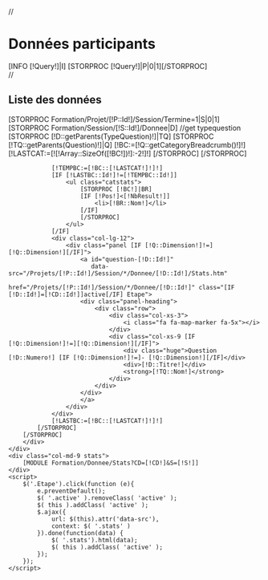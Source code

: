 //<h1>Données participants</h1>
<div class="row">
    [INFO [!Query!]|I]
   [STORPROC [!Query!]|P|0|1][/STORPROC]
    <div class="col-md-3 naviquestion">
//        <h2>Liste des données</h2>
        <div class="row">
        [STORPROC Formation/Projet/[!P::Id!]/Session/Termine=1|S|0|1]
            [STORPROC Formation/Session/[!S::Id!]/Donnee|D]
                //get typequestion
                [STORPROC [!D::getParents(TypeQuestion)!]|TQ]
                    [STORPROC [!TQ::getParents(Question)!]|Q]
                        [!BC:=[!Q::getCategoryBreadcrumb()!]!]
                        [!LASTCAT:=[![!Array::SizeOf([!BC!])!]:-2!]!]
                    [/STORPROC]
                [/STORPROC]

                [!TEMPBC:=[!BC::[!LASTCAT!]!]!]
                [IF [!LASTBC::Id!]!=[!TEMPBC::Id!]]
                    <ul class="catstats">
                        [STORPROC [!BC!]|BR]
                        [IF [!Pos!]<[!NbResult!]]
                            <li>[!BR::Nom!]</li>
                        [/IF]
                        [/STORPROC]
                    </ul>
                [/IF]
                <div class="col-lg-12">
                    <div class="panel [IF [!Q::Dimension!]!=][!Q::Dimension!][/IF]">
                        <a id="question-[!D::Id!]"
                           data-src="/Projets/[!P::Id!]/Session/*/Donnee/[!D::Id!]/Stats.htm"
                           href="/Projets/[!P::Id!]/Session/*/Donnee/[!D::Id!]" class="[IF [!D::Id!]=[!CD::Id!]]active[/IF] Etape">
                        <div class="panel-heading">
                            <div class="row">
                                <div class="col-xs-3">
                                    <i class="fa fa-map-marker fa-5x"></i>
                                </div>
                                <div class="col-xs-9 [IF [!Q::Dimension!]!=][!Q::Dimension!][/IF]">
                                    <div class="huge">Question [!D::Numero!] [IF [!Q::Dimension!]!=]- [!Q::Dimension!][/IF]</div>
                                    <div>[!D::Titre!]</div>
                                    <strong>[!TQ::Nom!]</strong>
                                </div>
                            </div>
                        </div>
                        </a>
                    </div>
                </div>
                [!LASTBC:=[!BC::[!LASTCAT!]!]!]
            [/STORPROC]
        [/STORPROC]
        </div>
    </div>
    <div class="col-md-9 stats">
        [MODULE Formation/Donnee/Stats?CD=[!CD!]&S=[!S!]]
    </div>
    <script>
        $('.Etape').click(function (e){
            e.preventDefault();
            $( '.active' ).removeClass( 'active' );
            $( this ).addClass( 'active' );
            $.ajax({
                url: $(this).attr('data-src'),
                context: $( '.stats' )
            }).done(function(data) {
                $( '.stats').html(data);
                $( this ).addClass( 'active' );
            });
        });
    </script>
</div>
